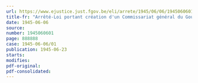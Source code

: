```yaml
---
url: https://www.ejustice.just.fgov.be/eli/arrete/1945/06/06/1945060601/justel
title-fr: "Arrêté-Loi portant création d'un Commissariat général du Gouvernement à la Promotion du Travail (abrogé par AM 04-11-1947, art. 5)"
date: 1945-06-06
source:
number: 1945060601
page: 888888
case: 1945-06-06/01
publication: 1945-06-23
starts:
modifies:
pdf-original:
pdf-consolidated:
---
```


